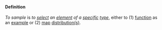 #### Definition

*To sample* is *to [select](https://github.com/gcassel/Modular-Organizing-Terminology/blob/master/terms/select.md) an [element](https://github.com/gcassel/Modular-Organizing-Terminology/blob/master/terms/element.md) of a [specific](https://github.com/gcassel/Modular-Organizing-Terminology/blob/master/terms/specific.md) [type](https://github.com/gcassel/Modular-Organizing-Terminology/blob/master/terms/type.md)*, either to (1) [function](https://github.com/gcassel/Modular-Organizing-Terminology/blob/master/terms/function.md) as an [example](https://github.com/gcassel/Modular-Organizing-Terminology/blob/master/terms/example.md) or (2) [map](https://github.com/gcassel/Modular-Organizing-Terminology/blob/master/terms/map.md) [distribution(s)](https://github.com/gcassel/Modular-Organizing-Terminology/blob/master/terms/distribute.md).
